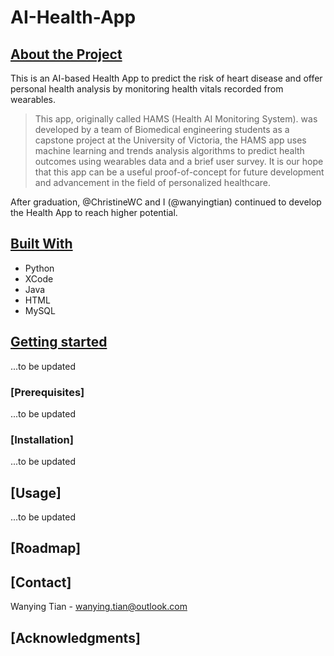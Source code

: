 # AI-Health-App

## [About the Project](#about-the-project)
This is an AI-based Health App to predict the risk of heart disease and offer personal health analysis by monitoring health vitals recorded from wearables.

> This app, originally called HAMS (Health AI Monitoring System). was developed by a team of Biomedical engineering students as a capstone project at the University of Victoria, the HAMS app uses machine learning and trends analysis algorithms to predict health outcomes using wearables data and a brief user survey.
> It is our hope that this app can be a useful proof-of-concept for future development and advancement in the field of personalized healthcare.

After graduation, @ChristineWC and I (@wanyingtian) continued to develop the Health App to reach higher potential.
## [Built With](##build-with)
- Python
- XCode
- Java
- HTML
- MySQL
## [Getting started](##getting-started)
...to be updated
### [Prerequisites]
...to be updated
### [Installation]
...to be updated

## [Usage]
...to be updated
## [Roadmap]
## [Contact]
Wanying Tian - [wanying.tian@outlook.com](mailto:wanying.tian@outlook.com)
## [Acknowledgments]